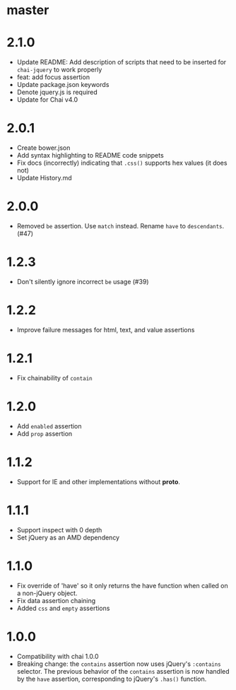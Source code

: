 # master

# 2.1.0

* Update README: Add description of scripts that need to be inserted for `chai-jquery` to work properly
* feat: add focus assertion
* Update package.json keywords
* Denote jquery.js is required
* Update for Chai v4.0

# 2.0.1

* Create bower.json
* Add syntax highlighting to README code snippets
* Fix docs (incorrectly) indicating that `.css()` supports hex values (it does not)
* Update History.md

# 2.0.0

* Removed `be` assertion. Use `match` instead. Rename `have` to `descendants`. (#47)

# 1.2.3

* Don't silently ignore incorrect `be` usage (#39)

# 1.2.2

* Improve failure messages for html, text, and value assertions

# 1.2.1

* Fix chainability of `contain`

# 1.2.0

* Add `enabled` assertion
* Add `prop` assertion

# 1.1.2

* Support for IE and other implementations without __proto__.

# 1.1.1

* Support inspect with 0 depth
* Set jQuery as an AMD dependency

# 1.1.0

* Fix override of 'have' so it only returns the have function when called on a
  non-jQuery object.
* Fix data assertion chaining
* Added `css` and `empty` assertions

# 1.0.0

* Compatibility with chai 1.0.0
* Breaking change: the `contains` assertion now uses jQuery's `:contains`
  selector. The previous behavior of the `contains` assertion is now handled by
  the `have` assertion, corresponding to jQuery's `.has()` function.
